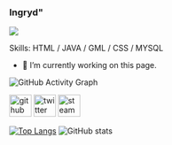 ### Ingryd"
![](https://64.media.tumblr.com/faf88e86797a080625f3e8dd8954804c/65ec400b99bd9305-53/s540x810/63ed2a8aa7a3cf5ca62ae2ba34289a83961ecccb.jpg)


Skills: HTML / JAVA / GML / CSS / MYSQL

- 🔭 I’m currently working on this page. 


![GitHub Activity Graph](https://activity-graph.herokuapp.com/graph?username=ingrydf12)

[<img src='https://raphaelbrodrigues.github.io/images/git.png' alt='github' height='40'>](https://github.com/ingrydf12)  [<img src='https://icon-library.com/images/twitter-icon-png-white/twitter-icon-png-white-12.jpg' alt='twitter' height='40'>](https://twitter.com/ingrxw)  [<img src='https://img.freepik.com/icones-gratis/vapor_318-219838.jpg?w=2000' alt='steam' height='40'>](https://steamcommunity.com/id/ingrydf12)  

[![Top Langs](https://github-readme-stats.vercel.app/api/top-langs/?username=ingrydf12)](https://github.com/anuraghazra/github-readme-stats)
![GitHub stats](https://github-readme-stats.vercel.app/api?username=ingrydf12&show_icons=true)

